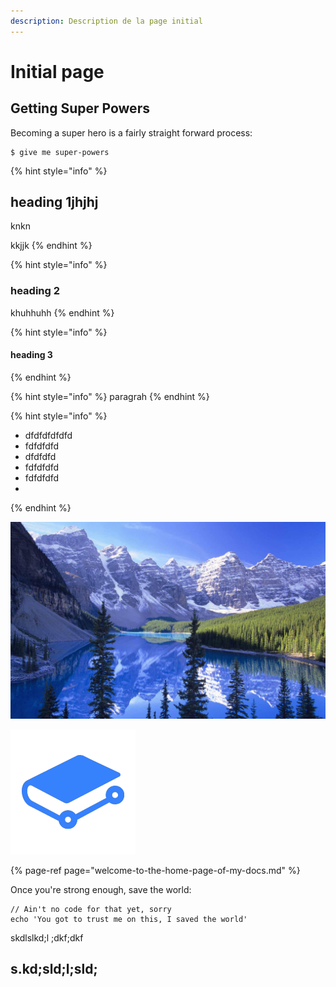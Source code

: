 ```yaml
---
description: Description de la page initial
---
```


# Initial page

## Getting Super Powers

Becoming a super hero is a fairly straight forward process:

```
$ give me super-powers
```



{% hint style="info" %}
## heading 1jhjhj

knkn

kkjjk
{% endhint %}

{% hint style="info" %}
### heading 2

khuhhuhh
{% endhint %}

{% hint style="info" %}
#### heading 3
{% endhint %}

{% hint style="info" %}
paragrah
{% endhint %}

{% hint style="info" %}
* dfdfdfdfdfd
* fdfdfdfd
* dfdfdfd
* fdfdfdfd
* fdfdfdfd
* 
{% endhint %}

![](.gitbook/assets/montagne-france.jpg)

![](.gitbook/assets/telechargement%20%281%29.png)

{% page-ref page="welcome-to-the-home-page-of-my-docs.md" %}

Once you're strong enough, save the world:

```
// Ain't no code for that yet, sorry
echo 'You got to trust me on this, I saved the world'
```

skdlslkd;l ;dkf;dkf

## s.kd;sld;l;sld;



